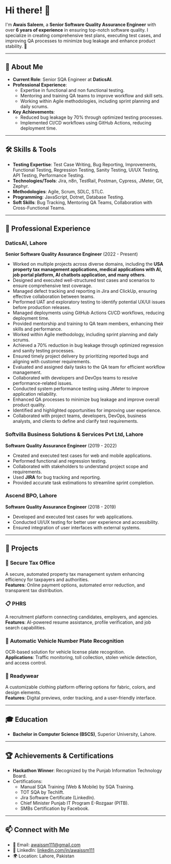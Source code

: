 # Hi there! 👋  
I'm **Awais Saleem**, a **Senior Software Quality Assurance Engineer** with over **6 years of experience** in ensuring top-notch software quality. I specialize in creating comprehensive test plans, executing test cases, and improving QA processes to minimize bug leakage and enhance product stability. 🚀  

---

## 🌟 About Me  
- **Current Role**: Senior SQA Engineer at **DaticsAI**.  
- **Professional Experience**:  
   - Expertise in functional and non functional testing.  
   - Mentoring and training QA teams to improve workflow and skill sets.  
   - Working within Agile methodologies, including sprint planning and daily scrums.  
- **Key Achievements**:  
   - Reduced bug leakage by 70% through optimized testing processes.  
   - Implemented CI/CD workflows using GitHub Actions, reducing deployment time.  

---

## 🛠️ Skills & Tools  
- **Testing Expertise**: Test Case Writing, Bug Reporting, Improvements, Functional Testing, Regression Testing, Sanity Testing, UI/UX Testing, API Testing, Performance Testing.  
- **Technologies/Tools**: Jira, n8n, TestRail, Postman, Cypress, JMeter, Git, Zephyr.  
- **Methodologies**: Agile, Scrum, SDLC, STLC.  
- **Programming**: JavaScript, Dotnet, Database Testing.  
- **Soft Skills**: Bug Tracking, Mentoring QA Teams, Collaboration with Cross-Functional Teams.  

---

## 📂 Professional Experience  

### **DaticsAI, Lahore**  
**Senior Software Quality Assurance Engineer** (2022 - Present)  
- Worked on multiple projects across diverse domains, including the **USA property tax management applications, medical applications with AI, job portal platform, AI chatbots application, and many others**.
- Designed and executed well-structured test cases and scenarios to ensure comprehensive test coverage.
- Managed defect tracking and reporting in Jira and ClickUp, ensuring effective collaboration between teams.
- Performed UAT and exploratory testing to identify potential UX/UI issues before production releases.
- Managed deployments using GitHub Actions CI/CD workflows, reducing deployment time.
- Provided mentorship and training to QA team members, enhancing their skills and performance.
- Worked within Agile methodology, including sprint planning and daily scrums.
- Achieved a 70% reduction in bug leakage through optimized regression and sanity testing processes.
- Ensured timely project delivery by prioritizing reported bugs and aligning with customer requirements.
- Evaluated and assigned daily tasks to the QA team for efficient workflow management.
- Collaborated with developers and DevOps teams to resolve performance-related issues.
- Conducted system performance testing using JMeter to improve application reliability.
- Enhanced QA processes to minimize bug leakage and improve overall product quality.
- Identified and highlighted opportunities for improving user experience.
- Collaborated with project teams, developers, DevOps, business analysts, and clients to define and clarify test requirements.

### **Softvilla Business Solutions & Services Pvt Ltd, Lahore**  
**Software Quality Assurance Engineer** (2019 - 2022)  
- Created and executed test cases for web and mobile applications.  
- Performed functional and regression testing.  
- Collaborated with stakeholders to understand project scope and requirements.  
- Used **JIRA** for bug tracking and reporting.  
- Provided accurate task estimations to streamline sprint completion.  

### **Ascend BPO, Lahore**  
**Software Quality Assurance Engineer** (2018 - 2019)  
- Developed and executed test cases for web applications.  
- Conducted UI/UX testing for better user experience and accessibility.  
- Ensured integration of user interfaces with external systems.  

---

## 🔬 Projects  

### 🔐 **Secure Tax Office**  
A secure, automated property tax management system enhancing efficiency for taxpayers and authorities.  
**Features**: Online payment options, automated error reduction, and transparent tax distribution.  

### 📋 **PHRS**  
A recruitment platform connecting candidates, employers, and agencies.  
**Features**: AI-powered resume assistance, profile verification, and job search capabilities.  

### 🚗 **Automatic Vehicle Number Plate Recognition**  
OCR-based solution for vehicle license plate recognition.  
**Applications**: Traffic monitoring, toll collection, stolen vehicle detection, and access control.  

### 👔 **Readywear**  
A customizable clothing platform offering options for fabric, colors, and design elements.  
**Features**: Digital previews, order tracking, and a user-friendly interface.  

---

## 🎓 Education  
- **Bachelor in Computer Science (BSCS)**, Superior University, Lahore.  

---

## 🏆 Achievements & Certifications  
- **Hackathon Winner**: Recognized by the Punjab Information Technology Board.  
- Certifications:  
   - Manual SQA Training (Web & Mobile) by SQA Training.  
   - TOT SQA by Techlift.  
   - Jira Software Certificate (LinkedIn).  
   - Chief Minister Punjab IT Program E-Rozgaar (PITB).  
   - SMBs Certification by Facebook.  

---


## 📫 Connect with Me  
- 📧 Email: [awaissm111@gmail.com](mailto:awaissm111@gmail.com)  
- 💼 LinkedIn: [linkedin.com/in/awaissm111](https://linkedin.com/in/awaissm111)  
- 🌍 Location: Lahore, Pakistan
